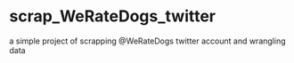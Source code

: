# scrap_WeRateDogs_twitter
a simple project of scrapping @WeRateDogs twitter account and wrangling data
